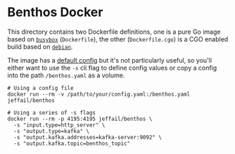 Benthos Docker
==============

This directory contains two Dockerfile definitions, one is a pure Go image based on [`busybox`][docker.busybox] (`Dockerfile`), the other (`Dockerfile.cgo`) is a CGO enabled build based on [`debian`][docker.debian].

The image has a [default config][default.config] but it's not particularly useful, so you'll either want to use the `-s` cli flag to define config values or copy a config into the path `/benthos.yaml` as a volume.

```shell
# Using a config file
docker run --rm -v /path/to/your/config.yaml:/benthos.yaml jeffail/benthos

# Using a series of -s flags
docker run --rm -p 4195:4195 jeffail/benthos \
  -s "input.type=http_server" \
  -s "output.type=kafka" \
  -s "output.kafka.addresses=kafka-server:9092" \
  -s "output.kafka.topic=benthos_topic"
```

[docker.busybox]: https://hub.docker.com/_/busybox/
[docker.debian]: https://hub.docker.com/_/debian
[default.config]: ../config/docker.yaml
